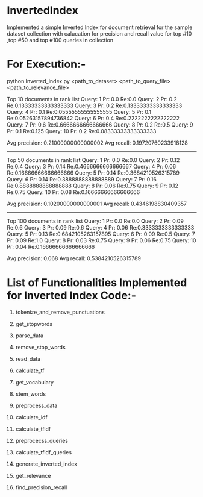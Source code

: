 # InvertedIndex
Implemented a simple Inverted Index for document retrieval for the sample dataset collection with calucation for precision and recall value for top #10 ,top #50  and top #100 queries in collection

# For Execution:-

python Inverted_index.py <path_to_dataset> <path_to_query_file> <path_to_relevance_file>

Top 10 documents in rank list
Query: 1    Pr: 0.0    Re:0.0
Query: 2    Pr: 0.2    Re:0.13333333333333333
Query: 3    Pr: 0.2    Re:0.13333333333333333
Query: 4    Pr: 0.1    Re:0.05555555555555555
Query: 5    Pr: 0.1    Re:0.05263157894736842
Query: 6    Pr: 0.4    Re:0.2222222222222222
Query: 7    Pr: 0.6    Re:0.6666666666666666
Query: 8    Pr: 0.2    Re:0.5
Query: 9    Pr: 0.1    Re:0.125
Query: 10    Pr: 0.2    Re:0.08333333333333333

Avg precision: 0.21000000000000002
Avg recall: 0.19720760233918128

------------------------------------------------

Top 50 documents in rank list
Query: 1    Pr: 0.0    Re:0.0
Query: 2    Pr: 0.12    Re:0.4
Query: 3    Pr: 0.14    Re:0.4666666666666667
Query: 4    Pr: 0.06    Re:0.16666666666666666
Query: 5    Pr: 0.14    Re:0.3684210526315789
Query: 6    Pr: 0.14    Re:0.3888888888888889
Query: 7    Pr: 0.16    Re:0.8888888888888888
Query: 8    Pr: 0.06    Re:0.75
Query: 9    Pr: 0.12    Re:0.75
Query: 10    Pr: 0.08    Re:0.16666666666666666

Avg precision: 0.10200000000000001
Avg recall: 0.4346198830409357

------------------------------------------------

Top 100 documents in rank list
Query: 1    Pr: 0.0    Re:0.0
Query: 2    Pr: 0.09    Re:0.6
Query: 3    Pr: 0.09    Re:0.6
Query: 4    Pr: 0.06    Re:0.3333333333333333
Query: 5    Pr: 0.13    Re:0.6842105263157895
Query: 6    Pr: 0.09    Re:0.5
Query: 7    Pr: 0.09    Re:1.0
Query: 8    Pr: 0.03    Re:0.75
Query: 9    Pr: 0.06    Re:0.75
Query: 10    Pr: 0.04    Re:0.16666666666666666

Avg precision: 0.068
Avg recall: 0.5384210526315789



# List of Functionalities Implemented for Inverted Index Code:-
1. tokenize_and_remove_punctuations

2. get_stopwords

3. parse_data

4. remove_stop_words

5. read_data

6. calculate_tf

7. get_vocabulary

8. stem_words

9. preprocess_data

10. calculate_idf

11. calculate_tfidf

12. preprocecss_queries

13. calculate_tfidf_queries

14. generate_inverted_index

15. get_relevance

16. find_precision_recall
